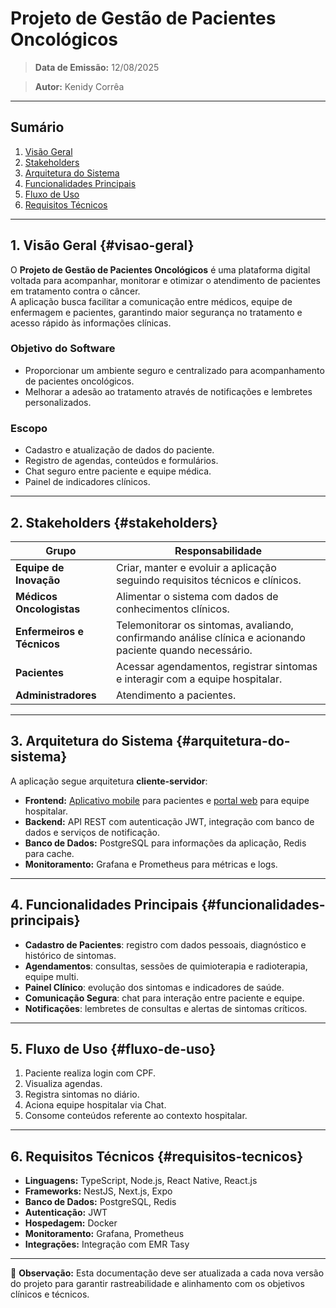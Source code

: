 # Projeto de Gestão de Pacientes Oncológicos

>**Data de Emissão:** 12/08/2025

>**Autor:** Kenidy Corrêa

---

## Sumário
1. [Visão Geral](#visao-geral)
2. [Stakeholders](#stakeholders)
3. [Arquitetura do Sistema](#arquitetura-do-sistema)
4. [Funcionalidades Principais](#funcionalidades-principais)
5. [Fluxo de Uso](#fluxo-de-uso)
6. [Requisitos Técnicos](#requisitos-tecnicos)

---

## 1. Visão Geral {#visao-geral}
O **Projeto de Gestão de Pacientes Oncológicos** é uma plataforma digital voltada para acompanhar, monitorar e otimizar o atendimento de pacientes em tratamento contra o câncer.  
A aplicação busca facilitar a comunicação entre médicos, equipe de enfermagem e pacientes, garantindo maior segurança no tratamento e acesso rápido às informações clínicas.

### Objetivo do Software
- Proporcionar um ambiente seguro e centralizado para acompanhamento de pacientes oncológicos.  
- Melhorar a adesão ao tratamento através de notificações e lembretes personalizados.  

### Escopo
- Cadastro e atualização de dados do paciente.
- Registro de agendas, conteúdos e formulários.  
- Chat seguro entre paciente e equipe médica.  
- Painel de indicadores clínicos.  

---

## 2. Stakeholders {#stakeholders}

| Grupo                  | Responsabilidade                                                                 |
|------------------------|----------------------------------------------------------------------------------|
| **Equipe de Inovação** | Criar, manter e evoluir a aplicação seguindo requisitos técnicos e clínicos. |
| **Médicos Oncologistas**       | Alimentar o sistema com dados de conhecimentos clínicos.     |
| **Enfermeiros e Técnicos**     | Telemonitorar os sintomas, avaliando, confirmando análise clínica e acionando paciente quando necessário.   |
| **Pacientes**                  | Acessar agendamentos, registrar sintomas e interagir com a equipe hospitalar.   |
| **Administradores** | Atendimento a pacientes.      |

---

## 3. Arquitetura do Sistema {#arquitetura-do-sistema}
A aplicação segue arquitetura **cliente-servidor**:

- **Frontend:** [Aplicativo mobile](arquitetura/app_mobile.md) para pacientes e [portal web](arquitetura/painel_admin.md) para equipe hospitalar.  
- **Backend:** API REST com autenticação JWT, integração com banco de dados e serviços de notificação.  
- **Banco de Dados:** PostgreSQL para informações da aplicação, Redis para cache.  
- **Monitoramento:** Grafana e Prometheus para métricas e logs.

---

## 4. Funcionalidades Principais {#funcionalidades-principais}
- **Cadastro de Pacientes**: registro com dados pessoais, diagnóstico e histórico de sintomas.
- **Agendamentos**: consultas, sessões de quimioterapia e radioterapia, equipe multi.  
- **Painel Clínico**: evolução dos sintomas e indicadores de saúde.  
- **Comunicação Segura**: chat para interação entre paciente e equipe.  
- **Notificações**: lembretes de consultas e alertas de sintomas críticos.  

---

## 5. Fluxo de Uso {#fluxo-de-uso}
1. Paciente realiza login com CPF.
2. Visualiza agendas.
3. Registra sintomas no diário.
4. Aciona equipe hospitalar via Chat.
5. Consome conteúdos referente ao contexto hospitalar.  

---

## 6. Requisitos Técnicos {#requisitos-tecnicos}
- **Linguagens:** TypeScript, Node.js, React Native, React.js
- **Frameworks:** NestJS, Next.js, Expo
- **Banco de Dados:** PostgreSQL, Redis
- **Autenticação:** JWT
- **Hospedagem:** Docker
- **Monitoramento:** Grafana, Prometheus
- **Integrações:** Integração com EMR Tasy

---
📌 **Observação:** Esta documentação deve ser atualizada a cada nova versão do projeto para garantir rastreabilidade e alinhamento com os objetivos clínicos e técnicos.

